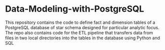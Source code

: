 # Data-Modeling-with-PostgreSQL
This repository contains the code to define fact and dimension tables of a PostgreSQL database of star schema designed for particular analytic focus. The repo also contains code for the ETL pipeline that transfers data from files in two local directories into the tables in the database using Python and SQL
